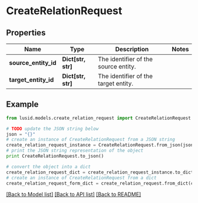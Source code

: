 # CreateRelationRequest


## Properties
Name | Type | Description | Notes
------------ | ------------- | ------------- | -------------
**source_entity_id** | **Dict[str, str]** | The identifier of the source entity. | 
**target_entity_id** | **Dict[str, str]** | The identifier of the target entity. | 

## Example

```python
from lusid.models.create_relation_request import CreateRelationRequest

# TODO update the JSON string below
json = "{}"
# create an instance of CreateRelationRequest from a JSON string
create_relation_request_instance = CreateRelationRequest.from_json(json)
# print the JSON string representation of the object
print CreateRelationRequest.to_json()

# convert the object into a dict
create_relation_request_dict = create_relation_request_instance.to_dict()
# create an instance of CreateRelationRequest from a dict
create_relation_request_form_dict = create_relation_request.from_dict(create_relation_request_dict)
```
[[Back to Model list]](../README.md#documentation-for-models) [[Back to API list]](../README.md#documentation-for-api-endpoints) [[Back to README]](../README.md)


